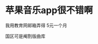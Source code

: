 # 苹果音乐app很不错啊


我用教育网邮箱弄得 5元一个月<img id="aimg_ieDd7" onclick="zoom(this, this.src, 0, 0, 0)" class="zoom" src="https://cdn.jsdelivr.net/gh/hishis/forum-master/public/images/patch.gif" onmouseover="img_onmouseoverfunc(this)" onload="thumbImg(this)" border="0" alt="" />

国区可是阉割版曲库
